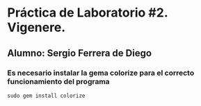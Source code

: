 # Práctica de Laboratorio #2. Vigenere.
## Alumno: Sergio Ferrera de Diego
### Es necesario instalar la gema colorize para el correcto funcionamiento del programa
```
sudo gem install colorize
```
